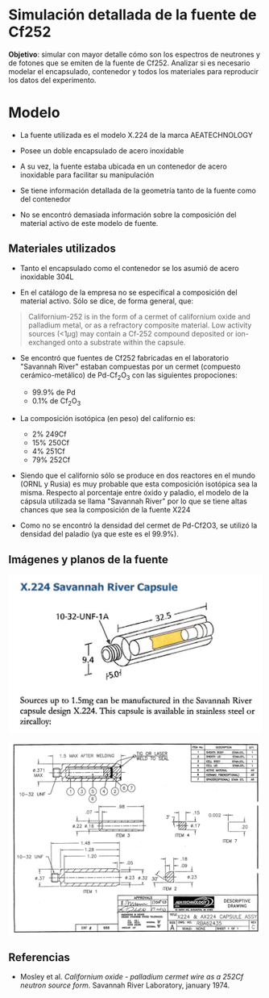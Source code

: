 # Simulación detallada de la fuente de Cf252


**Objetivo**: simular con mayor detalle cómo son los espectros de neutrones y de fotones que se emiten de la fuente de Cf252. Analizar si es necesario modelar el encapsulado, contenedor y todos los materiales para reproducir los datos del experimento.


# Modelo

- La fuente utilizada es el modelo X.224 de la marca AEATECHNOLOGY

- Posee un doble encapsulado de acero inoxidable

- A su vez, la fuente estaba ubicada en un contenedor de acero inoxidable para facilitar su manipulación

- Se tiene información detallada de la geometría tanto de la fuente como del contenedor

- No se encontró demasiada información sobre la composición del material activo de este modelo de fuente.


## Materiales utilizados

- Tanto el encapsulado como el contenedor se los asumió de acero inoxidable 304L

- En el catálogo de la empresa no se especifical a composición del material activo. Sólo se dice, de forma general, que:

> Californium-252 is in the form of a cermet of californium oxide and palladium metal,
> or as a refractory composite material. Low activity sources (<1$\mu$g) may contain a Cf-252
> compound deposited or ion-exchanged onto a substrate within the capsule.


- Se encontró que fuentes de Cf252 fabricadas en el laboratorio "Savannah River" estaban compuestas por un cermet (compuesto cerámico-metálico) de Pd-Cf$_2$O$_3$ con las siguientes propociones:

  - 99.9% de Pd 
  -  0.1% de Cf$_2$O$_3$

- La composición isotópica (en peso) del californio es:

  -  2% 249Cf
  - 15% 250Cf
  -  4% 251Cf
  - 79% 252Cf

- Siendo que el californio sólo se produce en dos reactores en el mundo (ORNL y Rusia) es muy probable que esta composición isotópica sea la misma. Respecto al porcentaje entre óxido y paladio, el modelo de la cápsula utilizada se llama "Savannah River" por lo que se tiene altas chances que sea la composición de la fuente X224

- Como no se encontró la densidad del cermet de Pd-Cf2O3, se utilizó la densidad del paladio (ya que este es el 99.9%).


## Imágenes y planos de la fuente

![Fuente X224 doblemente encapsulada](x224.png)
  
![Plano de la fuente X224](plano_fuente.png)

## Referencias

- Mosley et al. *Californium oxide - palladium cermet wire as a 252Cf neutron source form*. Savannah River Laboratory, january 1974.

